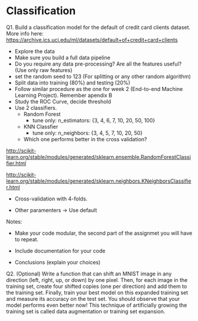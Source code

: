 # Classification

Q1. Build a classification model for the default of credit card clients dataset. More info here:
https://archive.ics.uci.edu/ml/datasets/default+of+credit+card+clients

- Explore the data
- Make sure you build a full data pipeline
- Do you require any data pre-processing? Are all the features useful? (Use only raw features)
- set the random seed to 123 (For splitting or any other random algorithm)
- Split data into training (80%) and testing (20%)
- Follow similar procedure as the one for week 2 (End-to-end Machine Learning Project). Remember apendix B
- Study the ROC Curve, decide threshold
- Use 2 classifiers.
    - Random Forest
        - tune only: n_estimators: {3, 4, 6, 7, 10, 20, 50, 100} 
    - KNN Classfier 
        - tune only: n_neighbors: {3, 4, 5, 7, 10, 20, 50} 
    - Which one performs better in the cross validation?
    
http://scikit-learn.org/stable/modules/generated/sklearn.ensemble.RandomForestClassifier.html

http://scikit-learn.org/stable/modules/generated/sklearn.neighbors.KNeighborsClassifier.html

- Cross-validation with 4-folds.

- Other paramenters -> Use default

Notes:
  - Make your code modular, the second part of the assignmet you will have to repeat. 
  - Include documentation for your code 

- Conclusions (explain your choices)


Q2. (Optional) Write a function that can shift an MNIST image in any direction (left, right, up, or down) by one pixel. Then, for each image in the training set, create four shifted copies (one per direction) and add them to the training set. Finally, train your best model on this expanded training set and measure its accuracy on the test set. You should observe that your model performs even better now! This technique of artificially growing the training set is called data augmentation or training set expansion. 